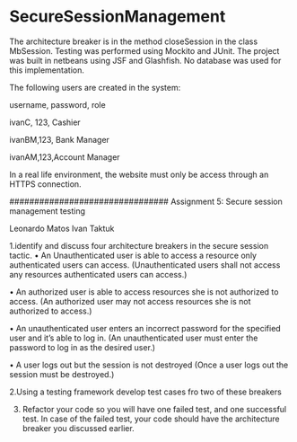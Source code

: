 # SecureSessionManagement
The architecture breaker is in the method closeSession in the class MbSession. Testing was performed using Mockito and JUnit.
The project was built in netbeans using JSF and Glashfish. No database was used for this implementation.

The following users are created in the system:

username, password, role 

ivanC, 123, Cashier

ivanBM,123, Bank Manager

ivanAM,123,Account Manager

In a real life environment, the website must only be access through an HTTPS connection.


################################
Assignment 5: Secure session management testing

Leonardo Matos
Ivan Taktuk

1.identify and discuss four architecture breakers in the secure session tactic.
•	An Unauthenticated user is able to access a resource only authenticated users can access.
(Unauthenticated users shall not access any resources authenticated users can access.)

•	An authorized user is able to access resources she is not authorized to access.
(An authorized user may not access resources she is not authorized to access.)

•	An unauthenticated user enters an incorrect password for the specified user and it’s able to log in.
(An unauthenticated user must enter the password to log in as the desired user.)

•	A user logs out but the session is not destroyed
(Once a user logs out the session must be destroyed.)

2.Using a testing framework develop test cases fro two of these breakers
<See attached source code>

3. Refactor your code so you will have one failed test, and one successful test. In case of the failed test, your code should have the architecture breaker you discussed earlier.
<See attached source code>


